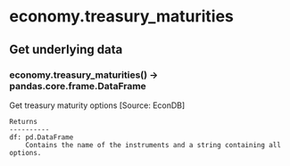 # economy.treasury_maturities

## Get underlying data 
### economy.treasury_maturities() -> pandas.core.frame.DataFrame

Get treasury maturity options [Source: EconDB]

    Returns
    ----------
    df: pd.DataFrame
        Contains the name of the instruments and a string containing all options.

